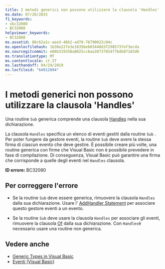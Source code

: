 ```yaml
---
title: I metodi generici non possono utilizzare la clausola 'Handles'
ms.date: 07/20/2015
f1_keywords:
- vbc32080
- BC32080
helpviewer_keywords:
- BC32080
ms.assetid: 88c62a1c-aee3-46b2-ad78-76790022c04c
ms.openlocfilehash: 1b36e227e3e1835beb03440d3f2985737ef3ecda
ms.sourcegitcommit: e08b319358a8025cc6aa38737854f7bdb87183d6
ms.translationtype: MT
ms.contentlocale: it-IT
ms.lasthandoff: 04/29/2019
ms.locfileid: "64912894"
---
```

# <a name="generic-methods-cannot-use-handles-clause"></a>I metodi generici non possono utilizzare la clausola 'Handles'
Una routine `Sub` generica comprende una clausola [Handles](../../visual-basic/language-reference/statements/handles-clause.md) nella sua dichiarazione.  
  
 La clausola `Handles` specifica un elenco di eventi gestiti dalla routine `Sub` . Per poter fungere da gestore eventi, la routine `Sub` deve avere la stessa firma di ciascun evento che deve gestire. È possibile creare più volte, una routine generica con firme che Visual Basic non è possibile prevedere in fase di compilazione. Di conseguenza, Visual Basic può garantire una firma che corrisponde a quelle degli eventi nel `Handles` clausola.  
  
 **ID errore:** BC32080  
  
## <a name="to-correct-this-error"></a>Per correggere l'errore  
  
- Se la routine `Sub` deve essere generica, rimuovere la clausola `Handles` dalla sua dichiarazione. Usare l' [AddHandler Statement](../../visual-basic/language-reference/statements/addhandler-statement.md) per associare questo gestore eventi a un evento.  
  
- Se la routine `Sub` deve usare la clausola `Handles` per associare gli eventi, rimuovere la clausola [Of](../../visual-basic/language-reference/statements/of-clause.md) dalla sua dichiarazione. Con `Handles`è necessario usare una routine non generica.  
  
## <a name="see-also"></a>Vedere anche

- [Generic Types in Visual Basic](../../visual-basic/programming-guide/language-features/data-types/generic-types.md)
- [Eventi (Visual Basic)](~/docs/visual-basic/programming-guide/language-features/events/index.md)
